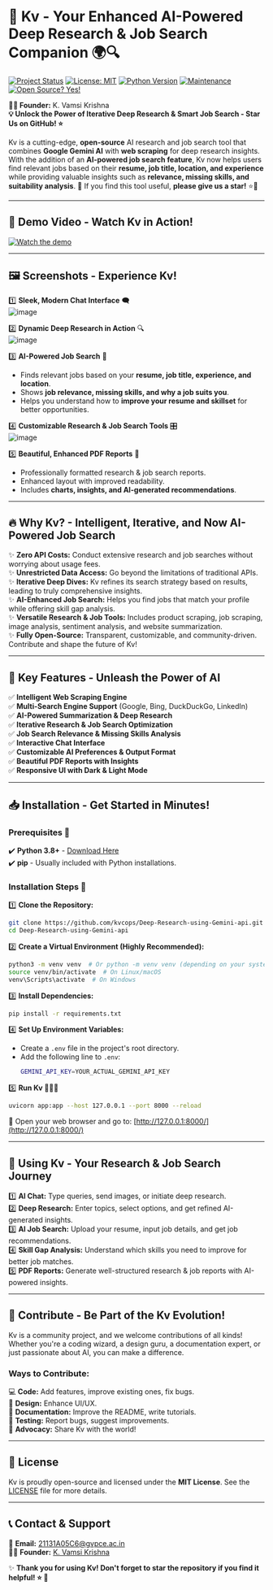 # 🚀 Kv - Your Enhanced AI-Powered Deep Research & Job Search Companion 🌍🔍

[![Project Status](https://img.shields.io/badge/Status-Active-brightgreen.svg)](https://github.com/kvcops/Deep-Research-using-Gemini-api)
[![License: MIT](https://img.shields.io/badge/License-MIT-yellow.svg)](https://opensource.org/licenses/MIT)
[![Python Version](https://img.shields.io/badge/Python->=3.8-blue.svg)](https://www.python.org/downloads/)
[![Maintenance](https://img.shields.io/badge/Maintained%3F-yes-green.svg)](https://github.com/kvcops/Deep-Research-using-Gemini-api/graphs/commit-activity)
[![Open Source? Yes!](https://badgen.net/badge/Open%20Source%20%3F/Yes%21/blue?icon=github)](https://github.com/kvcops/Deep-Research-using-Gemini-api)

**👨‍💻 Founder:** K. Vamsi Krishna  
**💡 Unlock the Power of Iterative Deep Research & Smart Job Search - Star Us on GitHub! ⭐**

Kv is a cutting-edge, **open-source** AI research and job search tool that combines **Google Gemini AI** with **web scraping** for deep research insights. With the addition of an **AI-powered job search feature**, Kv now helps users find relevant jobs based on their **resume, job title, location, and experience** while providing valuable insights such as **relevance, missing skills, and suitability analysis**. 🚀 If you find this tool useful, **please give us a star!** ⭐🙏

---

## 🎥 Demo Video - Watch Kv in Action!

[![Watch the demo](https://img.youtube.com/vi/UNdSUAgBMAc/0.jpg)](https://youtu.be/UNdSUAgBMAc?si=5pyp4qyNys8Y-GK7)

---

## 🖼️ Screenshots - Experience Kv!

1️⃣ **Sleek, Modern Chat Interface** 🗨️  
   ![image](https://github.com/user-attachments/assets/a459df87-90ef-4fb8-bb73-d257ea2ce631)

2️⃣ **Dynamic Deep Research in Action** 🔍  
   ![image](https://github.com/user-attachments/assets/b144240b-a04a-4a1e-bbe0-f0d35daabbf8)

3️⃣ **AI-Powered Job Search** 🏢  
   - Finds relevant jobs based on your **resume, job title, experience, and location**.
   - Shows **job relevance, missing skills, and why a job suits you**.
   - Helps you understand how to **improve your resume and skillset** for better opportunities.

4️⃣ **Customizable Research & Job Search Tools** 🎛️  
   ![image](https://github.com/user-attachments/assets/ce6d95ba-77d7-4a52-87fe-c63e63ac1322)

5️⃣ **Beautiful, Enhanced PDF Reports** 📄  
   - Professionally formatted research & job search reports.
   - Enhanced layout with improved readability.
   - Includes **charts, insights, and AI-generated recommendations**.

---

## 🔥 Why Kv? - Intelligent, Iterative, and Now AI-Powered Job Search

✨ **Zero API Costs:** Conduct extensive research and job searches without worrying about usage fees.  
✨ **Unrestricted Data Access:** Go beyond the limitations of traditional APIs.  
✨ **Iterative Deep Dives:** Kv refines its search strategy based on results, leading to truly comprehensive insights.  
✨ **AI-Enhanced Job Search:** Helps you find jobs that match your profile while offering skill gap analysis.  
✨ **Versatile Research & Job Tools:** Includes product scraping, job scraping, image analysis, sentiment analysis, and website summarization.  
✨ **Fully Open-Source:** Transparent, customizable, and community-driven. Contribute and shape the future of Kv!  

---

## 🚀 Key Features - Unleash the Power of AI

✅ **Intelligent Web Scraping Engine**  
✅ **Multi-Search Engine Support** (Google, Bing, DuckDuckGo, LinkedIn)  
✅ **AI-Powered Summarization & Deep Research**  
✅ **Iterative Research & Job Search Optimization**  
✅ **Job Search Relevance & Missing Skills Analysis**  
✅ **Interactive Chat Interface**  
✅ **Customizable AI Preferences & Output Format**  
✅ **Beautiful PDF Reports with Insights**  
✅ **Responsive UI with Dark & Light Mode**  

---

## 📥 Installation - Get Started in Minutes!

### Prerequisites 📌
✔️ **Python 3.8+** - [Download Here](https://www.python.org/downloads/)  
✔️ **pip** - Usually included with Python installations.

### Installation Steps 🔧

1️⃣ **Clone the Repository:**
   ```bash
   git clone https://github.com/kvcops/Deep-Research-using-Gemini-api.git
   cd Deep-Research-using-Gemini-api
   ```

2️⃣ **Create a Virtual Environment (Highly Recommended):**
   ```bash
   python3 -m venv venv  # Or python -m venv venv (depending on your system)
   source venv/bin/activate  # On Linux/macOS
   venv\Scripts\activate  # On Windows
   ```

3️⃣ **Install Dependencies:**
   ```bash
   pip install -r requirements.txt
   ```

4️⃣ **Set Up Environment Variables:**
   - Create a `.env` file in the project's root directory.
   - Add the following line to `.env`:
     ```bash
     GEMINI_API_KEY=YOUR_ACTUAL_GEMINI_API_KEY
     ```

5️⃣ **Run Kv 🏃‍♂️💨**
   ```bash
   uvicorn app:app --host 127.0.0.1 --port 8000 --reload
   ```
   🚀 Open your web browser and go to: [http://127.0.0.1:8000/](http://127.0.0.1:8000/)

---

## 🤖 Using Kv - Your Research & Job Search Journey

1️⃣ **AI Chat:** Type queries, send images, or initiate deep research.  
2️⃣ **Deep Research:** Enter topics, select options, and get refined AI-generated insights.  
3️⃣ **AI Job Search:** Upload your resume, input job details, and get job recommendations.  
4️⃣ **Skill Gap Analysis:** Understand which skills you need to improve for better job matches.  
5️⃣ **PDF Reports:** Generate well-structured research & job reports with AI-powered insights.  

---

## 🤝 Contribute - Be Part of the Kv Evolution!
Kv is a community project, and we welcome contributions of all kinds! Whether you're a coding wizard, a design guru, a documentation expert, or just passionate about AI, you can make a difference.

### Ways to Contribute:
💻 **Code:** Add features, improve existing ones, fix bugs.  
🎨 **Design:** Enhance UI/UX.  
📝 **Documentation:** Improve the README, write tutorials.  
🐞 **Testing:** Report bugs, suggest improvements.  
📢 **Advocacy:** Share Kv with the world!

---

## 📜 License
Kv is proudly open-source and licensed under the **MIT License**. See the [LICENSE](LICENSE) file for more details.

---

## 📞 Contact & Support
📧 **Email:** 21131A05C6@gvpce.ac.in  
👨‍💻 **Founder:** [K. Vamsi Krishna](https://www.linkedin.com/in/karri-vamsi-krishna-966537251/)

✨ **Thank you for using Kv! Don't forget to star the repository if you find it helpful! ⭐ 🚀**
